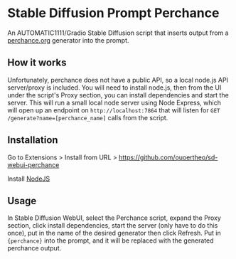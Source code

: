 # Stable Diffusion Prompt Perchance
An AUTOMATIC1111/Gradio Stable Diffusion script that inserts output from a [perchance.org](https://perchance.org) generator into the prompt.

## How it works
Unfortunately, perchance does not have a public API, so a local node.js API server/proxy is included. You will need to install node.js, then from the UI under the script's Proxy section, you can install dependencies and start the server. This will run a small local node server using Node Express, which will open up an endpoint on `http://localhost:7864` that will listen for `GET /generate?name=[perchance_name]` calls from the script. 

## Installation
Go to Extensions > Install from URL > https://github.com/ouoertheo/sd-webui-perchance

Install [NodeJS](https://nodejs.org/en/download/package-manager/current)

## Usage
In Stable Diffusion WebUI, select the Perchance script, expand the Proxy section, click install dependencies, start the server (only have to do this once), put in the name of the desired generator then click Refresh. Put in `{perchance}` into the prompt, and it will be replaced with the generated perchance output.
